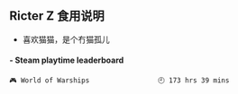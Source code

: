 ## Ricter Z 食用说明
- 喜欢猫猫，是个冇猫孤儿

<!-- steam-box start -->
#### - Steam playtime leaderboard
```text
🎮 World of Warships                 🕘 173 hrs 39 mins
```
<!-- Powered by https://github.com/YouEclipse/steam-box . -->
<!-- steam-box end -->
